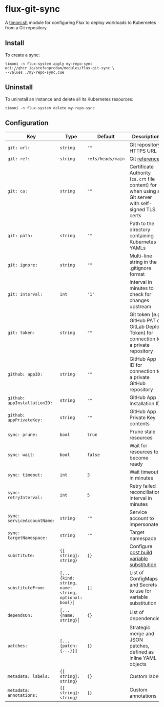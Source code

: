 # flux-git-sync

A [timoni.sh](http://timoni.sh) module for configuring Flux
to deploy workloads to Kubernetes from a Git repository.

## Install

To create a sync:

```shell
timoni -n flux-system apply my-repo-sync oci://ghcr.io/stefanprodan/modules/flux-git-sync \
--values ./my-repo-sync.cue
```

## Uninstall

To uninstall an instance and delete all its Kubernetes resources:

```shell
timoni -n flux-system delete my-repo-sync
```

## Configuration

| Key                          | Type                                                | Default           | Description                                                                                                                                |
|------------------------------|-----------------------------------------------------|-------------------|--------------------------------------------------------------------------------------------------------------------------------------------|
| `git: url:`                  | `string`                                            | `""`              | Git repository HTTPS URL                                                                                                                   |
| `git: ref:`                  | `string`                                            | `refs/heads/main` | Git [reference](https://fluxcd.io/flux/components/source/gitrepositories/#name-example)                                                    |
| `git: ca:`                   | `string`                                            | `""`              | Certificate Authority (`ca.crt` file content) for when using a Git server with self-signed TLS certs                                       |
| `git: path:`                 | `string`                                            | `""`              | Path to the directory containing Kubernetes YAMLs                                                                                          |
| `git: ignore:`               | `string`                                            | `""`              | Multi-line string in the .gitignore format                                                                                                 |
| `git: interval:`             | `int`                                               | `"1"`             | Interval in minutes to check for changes upstream                                                                                          |
| `git: token:`                | `string`                                            | `""`              | Git token (e.g. GitHub PAT or GitLab Deploy Token) for connection to a private repository                                                  |
| `github: appID:`             | `string`                                            | `""`              | GitHub App ID for connection to a private GitHub repository                                                                                |
| `github: appInstallationID:` | `string`                                            | `""`              | GitHub App Installation ID                                                                                                                 |
| `github: appPrivateKey:`     | `string`                                            | `""`              | GitHub App Private Key contents                                                                                                            |
| `sync: prune:`               | `bool`                                              | `true`            | Prune stale resources                                                                                                                      |
| `sync: wait:`                | `bool`                                              | `false`           | Wait for resources to become ready                                                                                                         |
| `sync: timeout:`             | `int`                                               | `3`               | Wait timeout in minutes                                                                                                                    |
| `sync: retryInterval:`       | `int`                                               | `5`               | Retry failed reconciliation interval in minutes                                                                                            |
| `sync: serviceAccountName:`  | `string`                                            | `""`              | Service account to impersonate                                                                                                             |
| `sync: targetNamespace:`     | `string`                                            | `""`              | Target namespace                                                                                                                           |
| `substitute:`                | `{[ string]: string}`                               | `{}`              | Configure [post build variable substitution](https://fluxcd.io/flux/components/kustomize/kustomizations/#post-build-variable-substitution) |
| `substituteFrom:`            | `[...{kind: string, name: string, optional: bool}]` | `[]`              | List of ConfigMaps and Secrets to use for variable substitution                                                                            |
| `dependsOn:`                 | `[...{name: string}]`                               | `{}`              | List of dependencies                                                                                                                       |
| `patches:`                   | `[...{patch: {...}}]`                               | `{}`              | Strategic merge and JSON patches, defined as inline YAML objects                                                                           |
| `metadata: labels:`          | `{[ string]: string}`                               | `{}`              | Custom labels                                                                                                                              |
| `metadata: annotations:`     | `{[ string]: string}`                               | `{}`              | Custom annotations                                                                                                                         |
